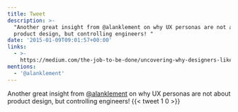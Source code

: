 ```yaml
---
title: Tweet
description: >-
  "Another great insight from @alanklement on why UX personas are not about
  product design, but controlling engineers! "
date: '2015-01-09T09:01:57+00:00'
links:
  - >-
    https://medium.com/the-job-to-be-done/uncovering-why-designers-like-personas-2c45ee8621c1
mentions:
  - '@alanklement'
---
```

Another great insight from [@alanklement](https://twitter.com/@alanklement) on why UX personas are not about product design, but controlling engineers! 
      {{< tweet 1 0 >}}
    
